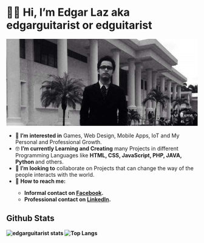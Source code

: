 # 👋😎 Hi, I’m Edgar Laz aka edgarguitarist or edguitarist

<div align="center"><img src="https://raw.githubusercontent.com/edgarguitarist/edgarguitarist/main/banner.jpg" alt="banner-me"></div>


- 🤩 <b>I’m interested in</b> Games, Web Design, Mobile Apps, IoT and My Personal and Professional Growth.
- 🤓 <b>I’m currently Learning and Creating</b> many Projects in different Programming Languages like <b>HTML, CSS, JavaScript, PHP, JAVA, Python </b> and others.
- 🤪 <b>I’m looking to</b> collaborate on Projects that can change the way of the people interacts with the world.
- 🤑 <b>How to reach me:<b> 
  - Informal contact on <a href="https://www.facebook.com/edgarm.laz">Facebook</a>.
  - Professional contact on <a href="https://www.linkedin.com/in/edgarlteran/">LinkedIn</a>.

## Github Stats
![edgarguitarist stats](https://github-readme-stats.vercel.app/api?username=edgarguitarist&hide=issues&show_icons=true&theme=gotham) ![Top Langs](https://github-readme-stats.vercel.app/api/top-langs/?username=edgarguitarist&layout=compact&theme=gotham)
<!---
edgarguitarist/edgarguitarist is a ✨ special ✨ repository because its `README.md` (this file) appears on your GitHub profile.
You can click the Preview link to take a look at your changes.
--->
